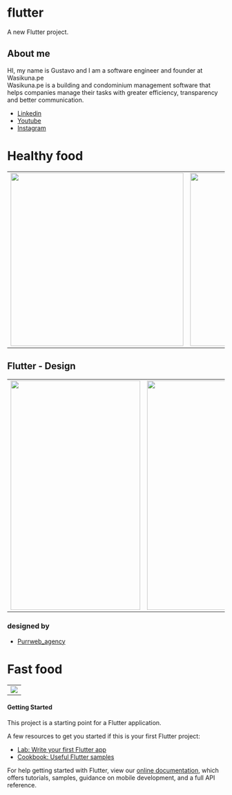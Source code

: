 # flutter

A new Flutter project.

## About me
HI, my name is Gustavo and I am a software engineer and founder at Wasikuna.pe
<br>
Wasikuna.pe is a building and condominium management software that helps companies manage their tasks with greater efficiency, transparency and better communication.

- [Linkedin](https://www.linkedin.com/in/gustavo-quino-crisp%C3%ADn-9a350687/)
- [Youtube](https://www.youtube.com/channel/UCtxHL-3qZzcQRn6XZUt7dvA)
- [Instagram](https://www.instagram.com/devquino/)

<h1>Healthy food</h1>
<table border="0">
    <tr>
        <td>
            <img src="https://res.cloudinary.com/dureqwug7/image/upload/v1613256510/sofjsldx8nzjxii8romg.png" width="400" height="400">
        </td>
        <td>
            <img src="https://res.cloudinary.com/dureqwug7/image/upload/v1613256699/bddnakrehl3rwkcue9uk.png" width="400" height="400">
        </td>
    </tr>
</table>

<h2>Flutter - Design</h2>
<table border="0">
    <tr>
        <td>
            <img src="https://res.cloudinary.com/dureqwug7/image/upload/v1613256510/c6pd5hbxtlgu6upjeboi.png" width="300" height="530">
        </td>
        <td>
            <img src="https://res.cloudinary.com/dureqwug7/image/upload/v1613256511/up8in4bs1hpqiyrfaqby.png" width="300" height="530">
        </td>
        <td>
            <img src="https://res.cloudinary.com/dureqwug7/image/upload/v1613256510/yylowjwxrnpsnh3pcwt0.png" width="300" height="500">
        </td>
    </tr>
</table>

### designed by
- [Purrweb_agency](https://instagram.com/purrweb_agency?igshid=tlpma44ezxjq)


<h1>Fast food</h1>
<table border="0">
    <tr>
        <td>
            <img src="https://res.cloudinary.com/dureqwug7/image/upload/v1613706424/davxrjevn8exonw5wpbd.png" >
        </td>
    </tr>
</table>

#### Getting Started

This project is a starting point for a Flutter application.

A few resources to get you started if this is your first Flutter project:

- [Lab: Write your first Flutter app](https://flutter.dev/docs/get-started/codelab)
- [Cookbook: Useful Flutter samples](https://flutter.dev/docs/cookbook)

For help getting started with Flutter, view our
[online documentation](https://flutter.dev/docs), which offers tutorials,
samples, guidance on mobile development, and a full API reference.
